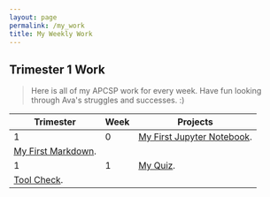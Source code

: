 ```yaml
---
layout: page
permalink: /my_work
title: My Weekly Work
---
```


## Trimester 1 Work
> Here is all of my APCSP work for every week. Have fun looking through Ava's struggles and successes. :)

| Trimester   | Week        | Projects    |
| ----------- | ----------- | ----------- |
| 1           | 0           | [My First Jupyter Notebook](https://avac54765.github.io/fastpages-ava/first_jupyter_notebook/python). 
[My First Markdown](https://avac54765.github.io/fastpages-ava/first_markdown/markdown). |
 | 1 | 1 | [My Quiz](https://alexac54767.github.io/Alexa-Fastpage/notebooks/myquiz).
 [Tool Check](https://alexac54767.github.io/Alexa-Fastpage/notebooks/toolchecks). |